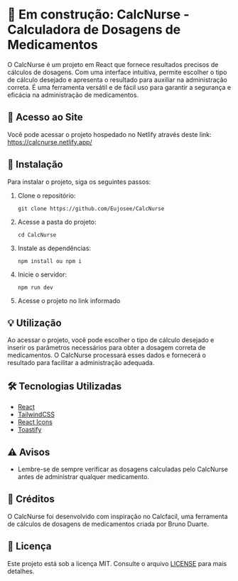 # 🚧 Em construção: CalcNurse - Calculadora de Dosagens de Medicamentos

O CalcNurse é um projeto em React que fornece resultados precisos de cálculos de dosagens. Com uma interface intuitiva, permite escolher o tipo de cálculo desejado e apresenta o resultado para auxiliar na administração correta. É uma ferramenta versátil e de fácil uso para garantir a segurança e eficácia na administração de medicamentos.

## 🔗 Acesso ao Site

Você pode acessar o projeto hospedado no Netlify através deste link:
https://calcnurse.netlify.app/

## 🚀 Instalação

Para instalar o projeto, siga os seguintes passos:

1. Clone o repositório:
   ```
   git clone https://github.com/Eujosee/CalcNurse
   ```
2. Acesse a pasta do projeto:
   ```
   cd CalcNurse
   ```
3. Instale as dependências:
   ```
   npm install ou npm i
   ```
4. Inicie o servidor:
   ```
   npm run dev
   ```
5. Acesse o projeto no link informado

## 💡 Utilização

Ao acessar o projeto, você pode escolher o tipo de cálculo desejado e inserir os parâmetros necessários para obter a dosagem correta de medicamentos. O CalcNurse processará esses dados e fornecerá o resultado para facilitar a administração adequada.

## 🛠️ Tecnologias Utilizadas

- [React](https://react.dev/learn)
- [TailwindCSS](https://tailwindcss.com/docs/installation)
- [React Icons](https://react-icons.github.io/react-icons/)
- [Toastify](https://fkhadra.github.io/react-toastify/introduction)

## ⚠️ Avisos

- Lembre-se de sempre verificar as dosagens calculadas pelo CalcNurse antes de administrar qualquer medicamento.


## 🙏 Créditos

O CalcNurse foi desenvolvido com inspiração no Calcfacil, uma ferramenta de cálculos de dosagens de medicamentos criada por Bruno Duarte.

## 📝 Licença

Este projeto está sob a licença MIT. Consulte o arquivo [LICENSE](LICENSE) para mais detalhes.
